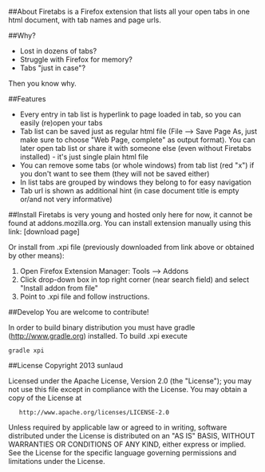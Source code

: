 ##About
Firetabs is a Firefox extension that lists all your open tabs in one html document, with tab names and page urls.


##Why?
* Lost in dozens of tabs?
* Struggle with Firefox for memory?
* Tabs "just in case"?

Then you know why.

##Features
* Every entry in tab list is hyperlink to page loaded in tab, so you can easily (re)open your tabs
* Tab list can be saved just as regular html file (File --> Save Page As, just make sure to choose "Web Page, complete" as output format). You can later open tab list or share it with someone else (even without Firetabs installed) - it's just single plain html file
* You can remove some tabs (or whole windows) from tab list (red "x") if you don't want to see them (they will not be saved either)
* In list tabs are grouped by windows they belong to for easy navigation
* Tab url is shown as additional hint (in case document title is empty or/and not very informative)

##Install
Firetabs is very young and hosted only here for now, it cannot be found at addons.mozilla.org.
You can install extension manually using this link: [download page]

Or install from .xpi file (previously downloaded from link above or obtained by other means):

1. Open Firefox Extension Manager: Tools --> Addons
2. Click drop-down box in top right corner (near search field) and select "Install addon from file"
3. Point to .xpi file and follow instructions.


##Develop
You are welcome to contribute!

In order to build binary distribution you must have gradle (http://www.gradle.org) installed.
To build .xpi execute

    gradle xpi


##License
   Copyright 2013 sunlaud

   Licensed under the Apache License, Version 2.0 (the "License");
   you may not use this file except in compliance with the License.
   You may obtain a copy of the License at

       http://www.apache.org/licenses/LICENSE-2.0

   Unless required by applicable law or agreed to in writing, software
   distributed under the License is distributed on an "AS IS" BASIS,
   WITHOUT WARRANTIES OR CONDITIONS OF ANY KIND, either express or implied.
   See the License for the specific language governing permissions and
   limitations under the License.
